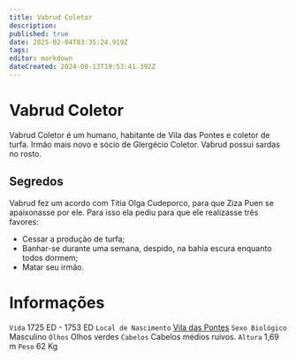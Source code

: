 ```yaml
---
title: Vabrud Coletor
description: 
published: true
date: 2025-02-04T03:35:24.919Z
tags: 
editor: markdown
dateCreated: 2024-08-13T19:53:41.392Z
---
```


<!-- SUBTITLE: Visão geral sobre Vabrud Coletor -->

# Vabrud Coletor
Vabrud Coletor é um humano, habitante de Vila das Pontes e coletor de turfa. Irmão mais novo e sócio de Glergécio Coletor. Vabrud possui sardas no rosto.

## Segredos
Vabrud fez um acordo com Titia Olga Cudeporco, para que Ziza Puen se apaixonasse por ele. Para isso ela pediu para que ele realizasse três favores:
* Cessar a produção de turfa;
* Banhar-se durante uma semana, despido, na bahia escura enquanto todos dormem;
* Matar seu irmão.

# Informações
`Vida` 1725 ED - 1753 ED 
`Local de Nascimento` [Vila das Pontes](/lugares/plano-material/drafeon/sudeste-de-drafeon/vila-das-pontes#vila-das-pontes)
`Sexo Biológico` Masculino
`Olhos` Olhos verdes
`Cabelos` Cabelos médios ruivos.
`Altura` 1,69 m
`Peso` 62 Kg


